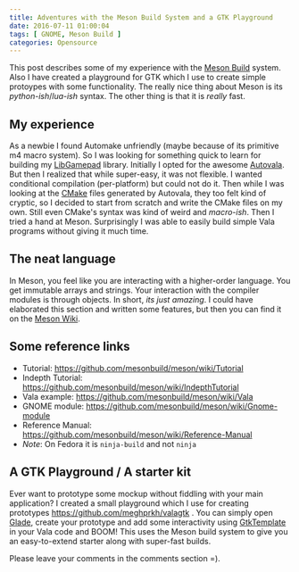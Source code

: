```yaml
---
title: Adventures with the Meson Build System and a GTK Playground
date: 2016-07-11 01:00:04
tags: [ GNOME, Meson Build ]
categories: Opensource
---
```


This post describes some of my experience with the [Meson Build][1] system. Also I have created a playground for GTK which I use to create simple protoypes with some functionality. The really nice thing about Meson is its *python-ish*/*lua-ish* syntax. The other thing is that it is *really* fast.

<!--more-->

My experience
-------------

As a newbie I found Automake unfriendly (maybe because of its primitive m4 macro system). So I was looking for something quick to learn for building my [LibGamepad][2] library. Initially I opted for the awesome [Autovala][3]. But then I realized that while super-easy, it was not flexible. I wanted conditional compilation (per-platform) but could not do it. Then while I was looking at the [CMake](https://cmake.org/) files generated by Autovala, they too felt kind of cryptic, so I decided to start from scratch and write the CMake files on my own. Still even CMake's syntax was kind of weird and *macro-ish*. Then I tried a hand at Meson. Surprisingly I was able to easily build simple Vala programs without giving it much time.

The neat language
-----------------

In Meson, you feel like you are interacting with a higher-order language. You get immutable arrays and strings. Your interaction with the compiler modules is through objects. In short, *its just amazing*. I could have elaborated this section and written some features, but then you can find it on the [Meson Wiki](https://github.com/mesonbuild/meson/wiki).

Some reference links
--------------------
- Tutorial: https://github.com/mesonbuild/meson/wiki/Tutorial
- Indepth Tutorial: https://github.com/mesonbuild/meson/wiki/IndepthTutorial
- Vala example: https://github.com/mesonbuild/meson/wiki/Vala
- GNOME module: https://github.com/mesonbuild/meson/wiki/Gnome-module
- Reference Manual: https://github.com/mesonbuild/meson/wiki/Reference-Manual
- *Note*: On Fedora it is `ninja-build` and not `ninja`

A GTK Playground / A starter kit
------------------------------------------
Ever want to prototype some mockup without fiddling with your main application? I created a small playground which I use for creating prototypes https://github.com/meghprkh/valagtk . You can simply open [Glade][5], create your prototype and add some interactivity using [GtkTemplate][4] in your Vala code and BOOM! This uses the Meson build system to give you an easy-to-extend starter along with super-fast builds.

Please leave your comments in the comments section =).

[1]: http://mesonbuild.com/ "Meson Build"
[2]: https://github.com/meghprkh/libgamepad "LibGamepad"
[3]: https://github.com/rastersoft/autovala
[4]: https://blogs.gnome.org/tvb/2013/05/29/composite-templates-lands-in-vala/
[5]: https://glade.gnome.org/
